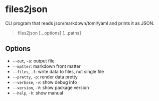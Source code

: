 # files2json

CLI program that reads json/markdown/toml/yaml and prints it as JSON.

> files2json [...options] [...paths]

## Options

- `--out`, `-o`: output file
- `--matter`: markdown front matter
- `--files`, `-f`: write data to files, not single file
- `--pretty`, `-p`: render data pretty
- `--verbose`, `-v`: show debug info
- `--version`, `-V`: show package version
- `--help`, `-h`: show manual
